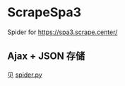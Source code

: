 # ScrapeSpa3

Spider for https://spa3.scrape.center/

## Ajax + JSON 存储

见 [spider.py](./spider.py)
